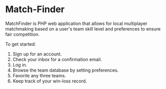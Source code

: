 Match-Finder
=====

MatchFinder is PHP web application that allows for local multiplayer matchmaking based on a user's team skill level and preferences to ensure fair competition.

To get started:
1. Sign up for an account.
2. Check your inbox for a confirmation email.
3. Log in.
4. Browse the team database by setting preferences.
5. Favorite any three teams.
6. Keep track of your win-loss record.